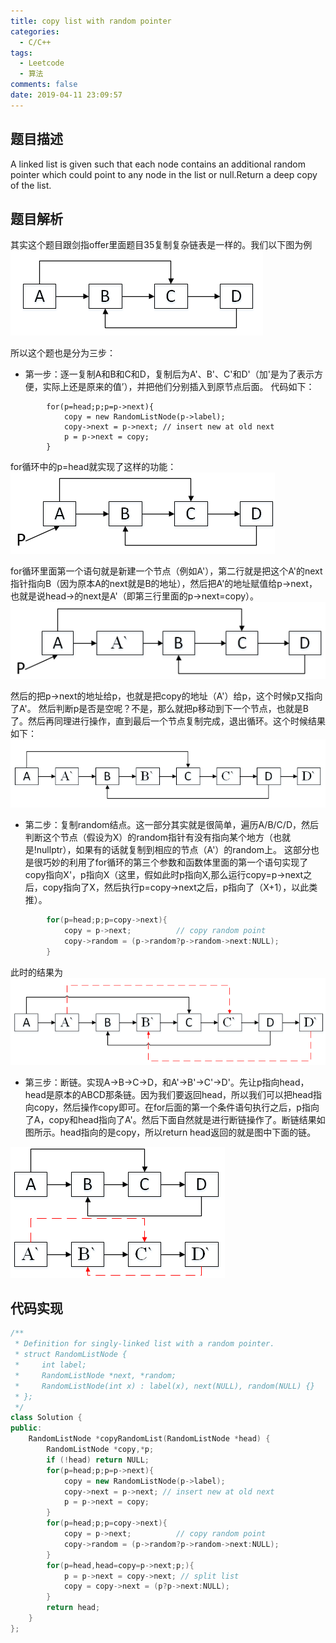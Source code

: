 ```yaml
---
title: copy list with random pointer
categories:
  - C/C++
tags:
  - Leetcode
  - 算法
comments: false
date: 2019-04-11 23:09:57
---
```


## 题目描述

A linked list is given such that each node contains an additional random pointer which could point to any node in the list or null.Return a deep copy of the list.

## 题目解析
其实这个题目跟剑指offer里面题目35复制复杂链表是一样的。我们以下图为例
![](assets/1.png)

所以这个题也是分为三步：
- 第一步：逐一复制A和B和C和D，复制后为A'、B'、C'和D'（加'是为了表示方便，实际上还是原来的值’），并把他们分别插入到原节点后面。
  代码如下：
```
        for(p=head;p;p=p->next){
            copy = new RandomListNode(p->label);
            copy->next = p->next; // insert new at old next
            p = p->next = copy;
        }
```
for循环中的p=head就实现了这样的功能：
![](assets/2.png)

for循环里面第一个语句就是新建一个节点（例如A'），第二行就是把这个A'的next指针指向B（因为原本A的next就是B的地址），然后把A'的地址赋值给p->next，也就是说head->的next是A'（即第三行里面的p->next=copy）。
![](assets/3.png)

然后的把p->next的地址给p，也就是把copy的地址（A'）给p，这个时候p又指向了A'。
然后判断p是否是空呢？不是，那么就把p移动到下一个节点，也就是B了。然后再同理进行操作，直到最后一个节点复制完成，退出循环。这个时候结果如下：
![](assets/4.png)

- 第二步：复制random结点。这一部分其实就是很简单，遍历A/B/C/D，然后判断这个节点（假设为X）的random指针有没有指向某个地方（也就是!nullptr），如果有的话就复制到相应的节点（A'）的random上。
  这部分也是很巧妙的利用了for循环的第三个参数和函数体里面的第一个语句实现了copy指向X'，p指向X（这里，假如此时p指向X,那么运行copy=p->next之后，copy指向了X，然后执行p=copy->next之后，p指向了（X+1），以此类推）。

```c++
        for(p=head;p;p=copy->next){
            copy = p->next;          // copy random point
            copy->random = (p->random?p->random->next:NULL);
        }
```
此时的结果为
![](assets/5.png)

- 第三步：断链。实现A->B->C->D，和A'->B'->C'->D'。先让p指向head，head是原本的ABCD那条链。因为我们要返回head，所以我们可以把head指向copy，然后操作copy即可。在for后面的第一个条件语句执行之后，p指向了A，copy和head指向了A'。然后下面自然就是进行断链操作了。断链结果如图所示。head指向的是copy，所以return head返回的就是图中下面的链。

![](assets/6.png)


## 代码实现

```c++
/**
 * Definition for singly-linked list with a random pointer.
 * struct RandomListNode {
 *     int label;
 *     RandomListNode *next, *random;
 *     RandomListNode(int x) : label(x), next(NULL), random(NULL) {}
 * };
 */
class Solution {
public:
    RandomListNode *copyRandomList(RandomListNode *head) {
        RandomListNode *copy,*p;
        if (!head) return NULL;
        for(p=head;p;p=p->next){
            copy = new RandomListNode(p->label);
            copy->next = p->next; // insert new at old next
            p = p->next = copy;
        }
        for(p=head;p;p=copy->next){
            copy = p->next;          // copy random point
            copy->random = (p->random?p->random->next:NULL);
        }
        for(p=head,head=copy=p->next;p;){
            p = p->next = copy->next; // split list
            copy = copy->next = (p?p->next:NULL);
        }
        return head;
    }
};
```